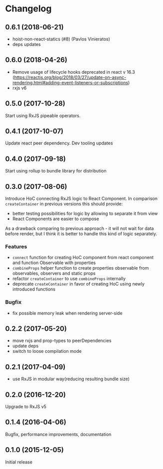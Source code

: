# Changelog

## 0.6.1 (2018-06-21)

- hoist-non-react-statics (#8) (Pavlos Vinieratos)
- deps updates

## 0.6.0 (2018-04-26)

- Remove usage of lifecycle hooks deprecated in react v 16.3 (https://reactjs.org/blog/2018/03/27/update-on-async-rendering.html#adding-event-listeners-or-subscriptions)
- rxjs v6

## 0.5.0 (2017-10-28)

Start using RxJS pipeable operators.

## 0.4.1 (2017-10-07)

Update react peer dependency. Dev tooling updates

## 0.4.0 (2017-09-18)

Start using rollup to bundle library for distribution

## 0.3.0 (2017-08-06)

Introduce HoC connecting RxJS logic to React Component.
In comparison `createContainer` in previous versions this should provide:
  - better testing possibilities for logic by allowing to separate it from view
  - React Components are easier to compose

As a drawback comparing to previous approach - it will not wait for data before render,
 but I think it is better to handle this kind of logic separately. 

### Features
 
- `connect` function for creating HoC component from react component and function Observable with properties  
- `combineProps` helper function to create properties observable from observables, observers and static props 
- refactor `createContainer` to use `combineProps` internally
- deprecate `createContainer` in favor of creating HoC using newly introduced functions
  
### Bugfix
 
- fix possible memory leak when rendering server-side
 
## 0.2.2 (2017-05-20)

- move rxjs and prop-types to peerDependencies
- update deps
- switch to loose compilation mode

## 0.2.1  (2017-04-09)
         
- use RxJS in modular way(reducing resulting bundle size)
         
## 0.2.0  (2016-12-20)

Upgrade to RxJS v5

## 0.1.4  (2016-04-06)

Bugfix, performance improvements, documentation

## 0.1.0  (2015-12-05)

Initial release
